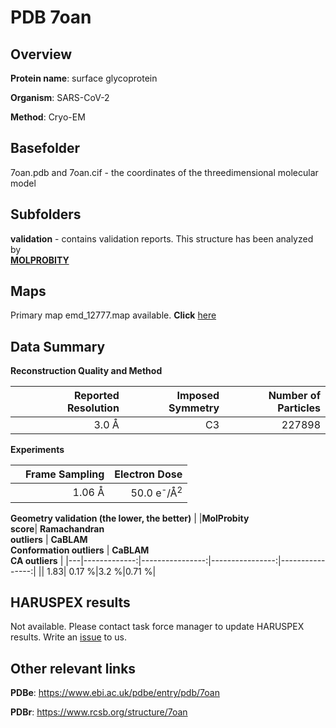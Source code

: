# PDB 7oan

## Overview

**Protein name**: surface glycoprotein

**Organism**: SARS-CoV-2

**Method**: Cryo-EM



## Basefolder

7oan.pdb and 7oan.cif - the coordinates of the threedimensional molecular model

## Subfolders





**validation** - contains validation reports. This structure has been analyzed by <br>  [**MOLPROBITY**](https://github.com/thorn-lab/coronavirus_structural_task_force/tree/master/pdb/surface_glycoprotein/SARS-CoV-2/7oan/validation/molprobity)    



## Maps

Primary map emd_12777.map available. **Click** [here](http://ftp.wwpdb.org/pub/emdb/structures/EMD-12777/map/) 

## Data Summary
**Reconstruction Quality and Method**

|   | Reported Resolution | Imposed Symmetry | Number of Particles |
|---|-------------:|----------------:|--------------:|
|   |3.0 Å|C3|227898|

**Experiments**

|   | Frame Sampling | Electron Dose |
|---|-------------:|----------------:|
|   |1.06 Å|50.0 e<sup>-</sup>/Å<sup>2</sup>|

**Geometry validation (the lower, the better)**
|   |**MolProbity<br>score**| **Ramachandran<br>outliers** | **CaBLAM<br>Conformation outliers** | **CaBLAM<br>CA outliers** |
|---|-------------:|----------------:|----------------:|----------------:|
||  1.83|  0.17 %|3.2 %|0.71 %|

## HARUSPEX results

Not available. Please contact task force manager to update HARUSPEX results. Write an [issue](https://github.com/thorn-lab/coronavirus_structural_task_force/issues) to us.

## Other relevant links 
**PDBe**:  https://www.ebi.ac.uk/pdbe/entry/pdb/7oan
 
**PDBr**: https://www.rcsb.org/structure/7oan 
